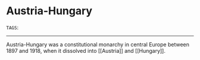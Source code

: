# Austria-Hungary
`TAGS`: 

---
Austria-Hungary was a constitutional monarchy in central Europe between 1897 and 1918, when it dissolved into [[Austria]] and [[Hungary]]. 